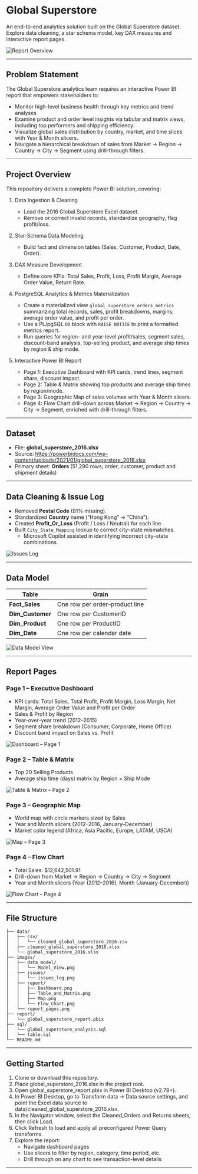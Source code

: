 # Global Superstore

An end-to-end analytics solution built on the Global Superstore dataset. Explore data cleaning, a star schema model, key DAX measures and interactive report pages.

![Report Overview](images/report_pages.png "Pages of Report")

---

## Problem Statement
The Global Superstore analytics team requires an interactive Power BI report that empowers stakeholders to:

- Monitor high-level business health through key metrics and trend analyses  
- Examine product and order level insights via tabular and matrix views, including top performers and shipping efficiency.  
- Visualize global sales distribution by country, market, and time slices with Year & Month slicers.  
- Navigate a hierarchical breakdown of sales from Market → Region → Country → City → Segment using drill-through filters.

---

## Project Overview

This repository delivers a complete Power BI solution, covering:

1. Data Ingestion & Cleaning  
   - Load the 2016 Global Superstore Excel dataset.  
   - Remove or correct invalid records, standardize geography, flag profit/loss.  

2. Star-Schema Data Modeling  
   - Build fact and dimension tables (Sales, Customer, Product, Date, Order).  

3. DAX Measure Development  
   - Define core KPIs: Total Sales, Profit, Loss, Profit Margin, Average Order Value, Return Rate.  

4. PostgreSQL Analytics & Metrics Materialization  
   - Create a materialized view `global_superstore_orders_metrics` summarizing total records, sales, profit breakdowns, margins, average order value, and profit per order.  
   - Use a PL/pgSQL `DO` block with `RAISE NOTICE` to print a formatted metrics report.  
   - Run queries for region- and year-level profit/sales, segment sales, discount-band analysis, top-selling product, and average ship times by region & ship mode.  

5. Interactive Power BI Report  
   - Page 1: Executive Dashboard with KPI cards, trend lines, segment share, discount impact.  
   - Page 2: Table & Matrix showing top products and average ship times by region/mode.  
   - Page 3: Geographic Map of sales volumes with Year & Month slicers.
   - Page 4: Flow Chart drill-down across Market → Region → Country → City → Segment, enriched with drill-through filters. 

---

## Dataset

- File: **global_superstore_2016.xlsx**  
- Source: https://powerbidocs.com/wp-content/uploads/2021/01/global_superstore_2016.xlsx  
- Primary sheet: **Orders** (51,290 rows; order, customer, product and shipment details)

---

## Data Cleaning & Issue Log

- Removed **Postal Code** (81% missing).  
- Standardized **Country** name (“Hong Kong” → “China”).  
- Created **Profit_Or_Loss** (Profit / Loss / Neutral) for each line.
- Built `City_State_Mapping` lookup to correct city–state mismatches.  
    - Microsoft Copilot assisted in identifying incorrect city–state combinations. 

![Issues Log](images/issues/issues_log.png "Summary of data quality issues in Orders sheet")

---

## Data Model

| Table          | Grain                          |
| -------------- | ------------------------------ |
| **Fact_Sales**   | One row per order–product line |
| **Dim_Customer** | One row per CustomerID         |
| **Dim_Product**  | One row per ProductID          |
| **Dim_Date**     | One row per calendar date      |

![Data Model View](images/data_model/Model_View.png "Power BI data model showing tables and relationships")

---

## Report Pages

### Page 1 – Executive Dashboard

- KPI cards: Total Sales, Total Profit, Profit Margin, Loss Margin, Net Margin, Average Order Value and Profit per Order  
- Sales & Profit by Region
- Year-over-year trend (2012–2015)  
- Segment share breakdown (Consumer, Corporate, Home Office)  
- Discount band impact on Sales vs. Profit  

![Dashboard – Page 1](images/report/Dashboard.png "Page 1: Dashboard showing key metrics and visualizations")


### Page 2 – Table & Matrix

- Top 20 Selling Products 
- Average ship time (days) matrix by Region × Ship Mode  

![Table & Matrix – Page 2](images/report/Table_and_Matrix.png "Page 2: Table & Matrix report showing top selling products and average ship time")


### Page 3 – Geographic Map

- World map with circle markers sized by Sales  
- Year and Month slicers (2012–2016, January–December)  
- Market color legend (Africa, Asia Pacific, Europe, LATAM, USCA)  

![Map – Page 3](images/report/Map.png "Page 3: Map showing total sales by country and market")


### Page 4 – Flow Chart

- Total Sales: $12,642,501.91  
- Drill-down from Market → Region → Country → City → Segment  
- Year and Month slicers (Year (2012–2016), Month (January-December))

![Flow Chart – Page 4](images/report/Flow_Chart.png "Page 4: Flow Chart breaking down total sales by market, region, country, city, and segment")

---

## File Structure

```
├── data/
│   ├── csv/
│   │   └── cleaned_global_superstore_2016.csv
│   ├── cleaned_global_superstore_2016.xlsx
│   └── global_superstore_2016.xlsx
├── images/
│   ├── data_model/
│   │   └── Model_View.png
│   ├── issues/
│   │   └── issues_log.png
│   ├── report/
│   │   ├── Dashboard.png
│   │   ├── Table_and_Matrix.png
│   │   ├── Map.png
│   │   └── Flow_Chart.png
│   └── report_pages.png
├── report/
│   └── global_superstore_report.pbix
├── sql/
│   └── global_superstore_analysis.sql
│   └── table.sql
└── README.md
```

---

## Getting Started

1. Clone or download this repository.
2. Place global_superstore_2016.xlsx in the project root.
3. Open global_superstore_report.pbix in Power BI Desktop (v2.78+).
4. In Power BI Desktop, go to Transform data → Data source settings, and point the Excel data source to data/cleaned_global_superstore_2016.xlsx.
5. In the Navigator window, select the Cleaned_Orders and Returns sheets, then click Load.
6. Click Refresh to load and apply all preconfigured Power Query transforms.
7. Explore the report:
    - Navigate dashboard pages
    - Use slicers to filter by region, category, time period, etc.
    - Drill through on any chart to see transaction-level details

---